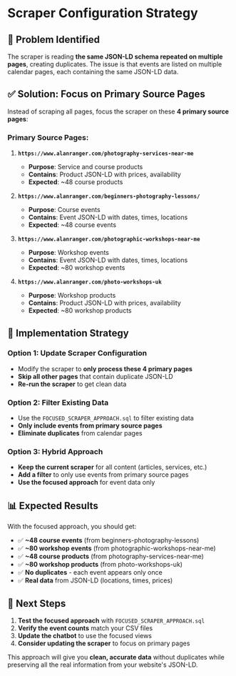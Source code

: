 # Scraper Configuration Strategy

## 🎯 **Problem Identified**

The scraper is reading **the same JSON-LD schema repeated on multiple pages**, creating duplicates. The issue is that events are listed on multiple calendar pages, each containing the same JSON-LD data.

## ✅ **Solution: Focus on Primary Source Pages**

Instead of scraping all pages, focus the scraper on these **4 primary source pages**:

### **Primary Source Pages:**

1. **`https://www.alanranger.com/photography-services-near-me`**
   - **Purpose**: Service and course products
   - **Contains**: Product JSON-LD with prices, availability
   - **Expected**: ~48 course products

2. **`https://www.alanranger.com/beginners-photography-lessons/`**
   - **Purpose**: Course events
   - **Contains**: Event JSON-LD with dates, times, locations
   - **Expected**: ~48 course events

3. **`https://www.alanranger.com/photographic-workshops-near-me`**
   - **Purpose**: Workshop events
   - **Contains**: Event JSON-LD with dates, times, locations
   - **Expected**: ~80 workshop events

4. **`https://www.alanranger.com/photo-workshops-uk`**
   - **Purpose**: Workshop products
   - **Contains**: Product JSON-LD with prices, availability
   - **Expected**: ~80 workshop products

## 🔧 **Implementation Strategy**

### **Option 1: Update Scraper Configuration**
- Modify the scraper to **only process these 4 primary pages**
- **Skip all other pages** that contain duplicate JSON-LD
- **Re-run the scraper** to get clean data

### **Option 2: Filter Existing Data**
- Use the `FOCUSED_SCRAPER_APPROACH.sql` to filter existing data
- **Only include events from primary source pages**
- **Eliminate duplicates** from calendar pages

### **Option 3: Hybrid Approach**
- **Keep the current scraper** for all content (articles, services, etc.)
- **Add a filter** to only use events from primary source pages
- **Use the focused approach** for event data only

## 📊 **Expected Results**

With the focused approach, you should get:
- ✅ **~48 course events** (from beginners-photography-lessons)
- ✅ **~80 workshop events** (from photographic-workshops-near-me)
- ✅ **~48 course products** (from photography-services-near-me)
- ✅ **~80 workshop products** (from photo-workshops-uk)
- ✅ **No duplicates** - each event appears only once
- ✅ **Real data** from JSON-LD (locations, times, prices)

## 🚀 **Next Steps**

1. **Test the focused approach** with `FOCUSED_SCRAPER_APPROACH.sql`
2. **Verify the event counts** match your CSV files
3. **Update the chatbot** to use the focused views
4. **Consider updating the scraper** to focus on primary pages

This approach will give you **clean, accurate data** without duplicates while preserving all the real information from your website's JSON-LD.


